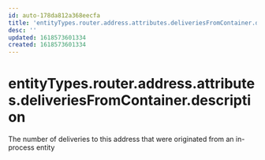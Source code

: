 ```yaml
---
id: auto-178da812a368eecfa
title: 'entityTypes.router.address.attributes.deliveriesFromContainer.description'
desc: ''
updated: 1618573601334
created: 1618573601334
---
```

# entityTypes.router.address.attributes.deliveriesFromContainer.description

The number of deliveries to this address that were originated from an in-process entity
